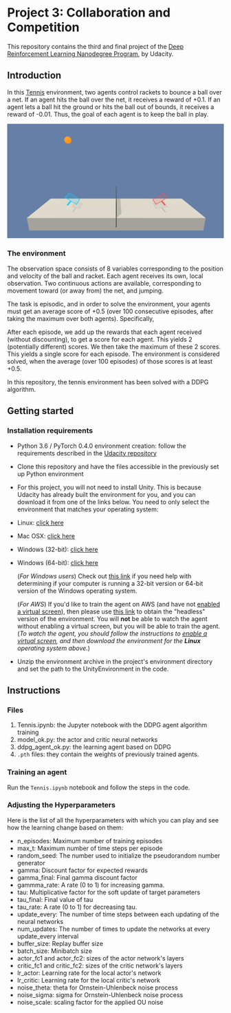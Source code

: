 # Project 3: Collaboration and Competition 

This repository contains the third and final project of the [Deep Reinforcement Learning Nanodegree Program](https://www.udacity.com/course/deep-reinforcement-learning-nanodegree--nd893), by Udacity.

## Introduction

In this [Tennis](https://github.com/Unity-Technologies/ml-agents/blob/master/docs/Learning-Environment-Examples.md#tennis) environment, two agents control rackets to bounce a ball over a net. If an agent hits the ball over the net, it receives a reward of +0.1. If an agent lets a ball hit the ground or hits the ball out of bounds, it receives a reward of -0.01. Thus, the goal of each agent is to keep the ball in play.

![Training an agent to maintain its position at the target location for as many time steps as possible.](tennis.png)

### The environment

The observation space consists of 8 variables corresponding to the position and velocity of the ball and racket. Each agent receives its own, local observation. Two continuous actions are available, corresponding to movement toward (or away from) the net, and jumping.

The task is episodic, and in order to solve the environment, your agents must get an average score of +0.5 (over 100 consecutive episodes, after taking the maximum over both agents). Specifically,

After each episode, we add up the rewards that each agent received (without discounting), to get a score for each agent. This yields 2 (potentially different) scores. We then take the maximum of these 2 scores.
This yields a single score for each episode.
The environment is considered solved, when the average (over 100 episodes) of those scores is at least +0.5.

In this repository, the tennis environment has been solved with a DDPG algorithm.

## Getting started

### Installation requirements

- Python 3.6 / PyTorch 0.4.0 environment creation: follow the requirements described in the [Udacity repository](https://github.com/udacity/deep-reinforcement-learning#dependencies)
- Clone this repository and have the files accessible in the previously set up Python environment
- For this project, you will not need to install Unity. This is because Udacity has already built the environment for you, and you can download it from one of the links below. You need to only select the environment that matches your operating system:

- Linux: [click here](https://s3-us-west-1.amazonaws.com/udacity-drlnd/P3/Tennis/Tennis_Linux.zip)
- Mac OSX: [click here](https://s3-us-west-1.amazonaws.com/udacity-drlnd/P3/Tennis/Tennis.app.zip)
- Windows (32-bit): [click here](https://s3-us-west-1.amazonaws.com/udacity-drlnd/P3/Tennis/Tennis_Windows_x86.zip)
- Windows (64-bit): [click here](https://s3-us-west-1.amazonaws.com/udacity-drlnd/P3/Tennis/Tennis_Windows_x86_64.zip)


    
    (_For Windows users_) Check out [this link](https://support.microsoft.com/en-us/help/827218/how-to-determine-whether-a-computer-is-running-a-32-bit-version-or-64) if you need help with determining if your computer is running a 32-bit version or 64-bit version of the Windows operating system.

    (_For AWS_) If you'd like to train the agent on AWS (and have not [enabled a virtual screen](https://github.com/Unity-Technologies/ml-agents/blob/master/docs/Training-on-Amazon-Web-Service.md)), then please use [this link](https://s3-us-west-1.amazonaws.com/udacity-drlnd/P3/Tennis/Tennis_Linux_NoVis.zip) to obtain the "headless" version of the environment.  You will **not** be able to watch the agent without enabling a virtual screen, but you will be able to train the agent.  (_To watch the agent, you should follow the instructions to [enable a virtual screen](https://github.com/Unity-Technologies/ml-agents/blob/master/docs/Training-on-Amazon-Web-Service.md), and then download the environment for the **Linux** operating system above._)

- Unzip the environment archive in the project's environment directory and set the path to the UnityEnvironment in the code.

## Instructions

### Files

1. Tennis.ipynb: the Jupyter notebook with the DDPG agent algorithm training
2. model_ok.py: the actor and critic neural networks
3. ddpg_agent_ok.py: the learning agent based on DDPG
4. `.pth` files: they contain the weights of previously trained agents.

### Training an agent
    
Run the `Tennis.ipynb` notebook and follow the steps in the code.

### Adjusting the Hyperparameters
Here is the list of all the hyperparameters with which you can play and see how the learning change based on them:

* n_episodes: Maximum number of training episodes
* max_t: Maximum number of time steps per episode
* random_seed: The number used to initialize the pseudorandom number generator
* gamma: Discount factor for expected rewards
* gamma_final: Final gamma discount factor
* gammma_rate: A rate (0 to 1) for increasing gamma.
* tau: Multiplicative factor for the soft update of target parameters
* tau_final: Final value of tau
* tau_rate: A rate (0 to 1) for decreasing tau.
* update_every: The number of time steps between each updating of the neural networks
* num_updates: The number of times to update the networks at every update_every interval
* buffer_size: Replay buffer size
* batch_size: Minibatch size
* actor_fc1 and actor_fc2: sizes of the actor network's layers
* critic_fc1 and critic_fc2: sizes of the critic network's layers 
* lr_actor: Learning rate for the local actor's network
* lr_critic: Learning rate for the local critic's network
* noise_theta: theta for Ornstein-Uhlenbeck noise process
* noise_sigma: sigma for Ornstein-Uhlenbeck noise process
* noise_scale: scaling factor for the applied OU noise
  
